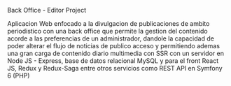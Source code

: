 Back Office - Editor Project

Aplicacion Web enfocado a la divulgacion de publicaciones de ambito periodistico con una back office que permite la gestion del contenido acorde a las preferencias de un administrador, dandole la capacidad de poder alterar el flujo de noticias de publico acceso y permitiendo ademas una gran carga de contenido diario multimedia con SSR con un servidor en Node JS - Express, base de datos relacional MySQL y para el front React JS, Redux y Redux-Saga entre otros servicios como REST API en Symfony 6 (PHP)
